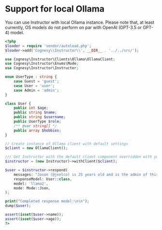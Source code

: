 # Support for local Ollama

You can use Instructor with local Ollama instance. Please note that, at least currently,
OS models do not perform on par with OpenAI (GPT-3.5 or GPT-4) model.

```php
<?php
$loader = require 'vendor/autoload.php';
$loader->add('Cognesy\\Instructor\\', __DIR__ . '../../src/');

use Cognesy\Instructor\Clients\Ollama\OllamaClient;
use Cognesy\Instructor\Enums\Mode;
use Cognesy\Instructor\Instructor;

enum UserType : string {
    case Guest = 'guest';
    case User = 'user';
    case Admin = 'admin';
}

class User {
    public int $age;
    public string $name;
    public string $username;
    public UserType $role;
    /** @var string[] */
    public array $hobbies;
}

// Create instance of Ollama client with default settings
$client = new OllamaClient();

/// Get Instructor with the default client component overridden with your own
$instructor = (new Instructor)->withClient($client);

$user = $instructor->respond(
    messages: "Jason (@jxnlco) is 25 years old and is the admin of this project. He likes playing football and reading books.",
    responseModel: User::class,
    model: 'llama2',
    mode: Mode::Json,
);

print("Completed response model:\n\n");
dump($user);

assert(isset($user->name));
assert(isset($user->age));
?>
```
